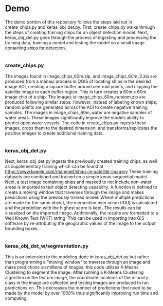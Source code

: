 # Demo
The demo portion of this repository follows the steps laid out in create_chips.py and keras_obj_det.py. First, create_chips.py walks through the steps of creating training chips for an object detection model. Next, keras_obj_det.py goes through the process of ingesting and processing the training data, training a model and testing the model on a small image containing ships for detection. 
#
### create_chips.py
The images found in image_chips_60m.zip, and image_chips_60m_2.zip are produced from a manaul process in QGIS of locating ships in the desired image AOI, creating a square buffer around centroid points, and clipping the satellite image to each buffer region. This in turn creates a 60m x 60m image chip of a ship. The images in image_chips_60m_random.zip are produced following similar steps. However, instead of labeling known ships, random points are generated across the AOI to create negative training samples. The images in image_chips_60m_water are negative samples of water areas. These images significantly improve the models ability to predict open water vessels. The code in create_chips.py ingests these images, crops them to the desired dimension, and transforms/replicates the positive images to create additional training data. 
#
### keras_obj_det.py
Next, keras_obj_det.py ingests the previously created training chips, as well as supplementary training which can be found at
https://www.kaggle.com/rhammell/ships-in-satellite-imagery
These training datasets are combined and trained on a simple keras sequential model. Next, a test image containing ships and masked to not include non-water areas is imported to test object detecting capability. A function is defined to create a moving window that traverses through the image and makes predictions using the previously trained model. Where multiple predictions are made for the same object, the inersection over union (IOU) is calculated and the prediction with the highest score is kept. The results can be visualized on the imported image. Additionally, the results are formatted to a Well Known Text (WKT) string. This can be used in importing into GIS software by re-attributing the geographic values of the image to the output bounding boxes.
#
### keras_obj_det_w/segmentation.py
This is an extension to the modeling done in keras_obj_det.py but rather than programming a "moving window" to traverse through an image and make predictions on millions of images, this code utilizes K-Means Clustering to segment the image. After running a K-Means Clustering algorithm on the feature image, the coordinate locations of the minority class in the image are collected and testing images are produced to run predictions on. This decreases the number of predictions that need to be made by the model by over 1000% thus significantly improving run time and computing.
